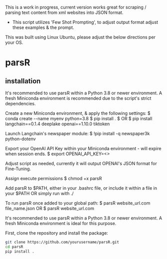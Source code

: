 This is a work in progress, current version works great for scraping / parsing text content from xml websites into JSON format.
- This script utilizes 'Few Shot Prompting', to adjust output format adjust these examples & the prompt.

This was built using Linux Ubuntu, please adjust the below directions per your OS.


# parsR

## installation
It's recommended to use parsR within a Python 3.8 or newer environment. 
A fresh Miniconda environment is recommended due to the script's strict dependencies.

Create a new Miniconda environment, & apply the following settings:
$ conda create --name myenv python=3.8
$ pip install .
$ OR
$ pip install langchain==0.1.4 deeplake openai==1.10.0 tiktoken

Launch Langchain's newspaper module:
$ !pip install -q newspaper3k python-dotenv

Export your OpenAI API Key within your Miniconda environment - will expire when session ends.
$ export OPENAI_API_KEY=<>

Adjust script as needed, currently it will output OPENAI's JSON format for Fine-Tuning.

Assign execute permissions
$ chmod +x parsR

Add parsR to $PATH, either in your .bashrc file, or include it within a file in your $PATH
OR 
simply run with ./

To run parsR once added to your global path:
$ parsR website_url.com file_name.json
OR
$ parsR website_url.com




It's recommended to use parsR within a Python 3.8 or newer environment. A fresh Miniconda environment is ideal for this purpose.

First, clone the repository and install the package:

```bash
git clone https://github.com/yourusername/parsR.git
cd parsR
pip install .

